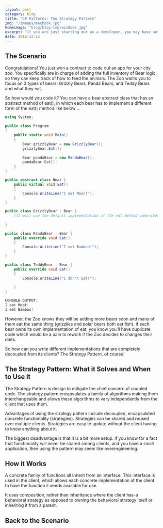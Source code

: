 ```yaml
---
layout: post
category: blog
title: "C# Patterns: The Strategy Pattern"
img: "/images/macbook.jpg"
homeimage: "blog/blog-img/windows.jpg"
excerpt: "If you are just starting out as a developer, you may have noticed that the majority of people have macbooks. What gives?"
date: 2016-12-12
---
```


## The Scenario
Congratulations! You just won a contract to code out an app for your city zoo. You specifically are in charge of adding the full inventory of Bear logic, so they can keep track of how to feed the animals. The Zoo wants you to focus on 3 types of bears: Grizzly Bears, Panda Bears, and Teddy Bears and what they eat.

So how would you code it? You can have a bear abstract class that has an abstract method of eat(), in which each bear has to implement a different form of the eat() method like below ...

``` csharp
using System;
					
public class Program
{
	public static void Main()
	{
		Bear grizzlyBear = new GrizzlyBear();
		grizzlyBear.Eat();
		
		Bear pandaBear = new PandaBear();
		pandaBear.Eat();
	}
}

public abstract class Bear {
	public virtual void Eat()
	{
		Console.WriteLine("I eat Meat!");
	}
}

public class GrizzlyBear : Bear {
	//I will use the default implementation of the eat method inherited from Bear.
	
}

public class PandaBear : Bear {
	public override void Eat()
	{
		Console.WriteLine("I eat Bamboo!");
	}
}

public class TeddyBear : Bear {
	public override void Eat()
	{	
		Console.WriteLine("I don't Eat!");
	
	}
}

CONSOLE OUTPUT:
I eat Meat!
I eat Bamboo!

```

However, the Zoo knows they will be adding more bears soon and many of them eat the same thing (grizzlies and polar bears both eat fish). If each bear owns its own implementation of eat, you know you'll have duplicate code which would be a pain to rework if the Zoo decides to changes their diets.


So how can you write different implementations that are completely decoupled from its clients? The Strategy Pattern, of course!

## The Strategy Pattern: What it Solves and When to Use it
The Strategy Pattern is design to mitigate the chief concern of coupled code. The strategy pattern encapsulates a family of algorithms making them interchangeable and allows these algorithms to vary independently from the client that uses them. 

Advantages of using the strategy pattern include decoupled, encapsulated concrete functionality (strategies). Strategies can be shared and reused over multiple clients. Strategies are easy to update without the client having to know anything about it.

The biggest disadvantage is that it is a bit more setup. If you know for a fact that functionality will never be shared among clients, and you have a small application, then using the pattern may seem like overengineering.

## How it Works
A concrete family of functions all inherit from an interface. This interface is used in the client, which allows each concrete implementation of the client to have the function it needs available for use.

It uses composition, rather than inheritance where the client has-a behavioral strategy as opposed to owning the behavioral strategy itself or inheriting it from a parent.

## Back to the Scenario


